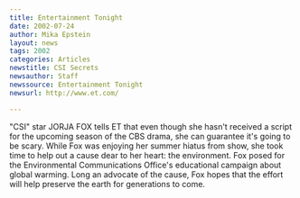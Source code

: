 ```yaml
---
title: Entertainment Tonight
date: 2002-07-24
author: Mika Epstein
layout: news
tags: 2002
categories: Articles
newstitle: CSI Secrets  
newsauthor: Staff  
newssource: Entertainment Tonight  
newsurl: http://www.et.com/  

---
```


"CSI" star JORJA FOX tells ET that even though she hasn't received a script for the upcoming season of the CBS drama, she can guarantee it's going to be scary. While Fox was enjoying her summer hiatus from show, she took time to help out a cause dear to her heart: the environment. Fox posed for the Environmental Communications Office's educational campaign about global warming. Long an advocate of the cause, Fox hopes that the effort will help preserve the earth for generations to come.  
